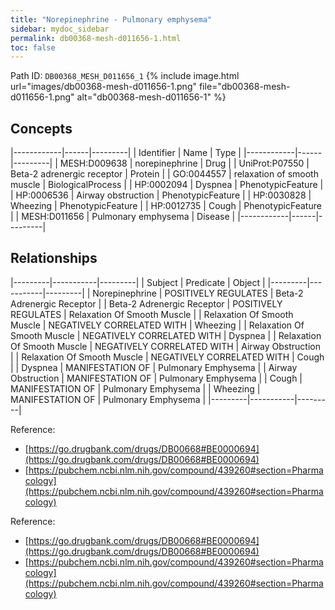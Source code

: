 ```yaml
---
title: "Norepinephrine - Pulmonary emphysema"
sidebar: mydoc_sidebar
permalink: db00368-mesh-d011656-1.html
toc: false 
---
```



Path ID: `DB00368_MESH_D011656_1`
{% include image.html url="images/db00368-mesh-d011656-1.png" file="db00368-mesh-d011656-1.png" alt="db00368-mesh-d011656-1" %}

## Concepts

|------------|------|---------|
| Identifier | Name | Type    |
|------------|------|---------|
| MESH:D009638 | norepinephrine | Drug |
| UniProt:P07550 | Beta-2 adrenergic receptor | Protein |
| GO:0044557 | relaxation of smooth muscle | BiologicalProcess |
| HP:0002094 | Dyspnea | PhenotypicFeature |
| HP:0006536 | Airway obstruction | PhenotypicFeature |
| HP:0030828 | Wheezing | PhenotypicFeature |
| HP:0012735 | Cough | PhenotypicFeature |
| MESH:D011656 | Pulmonary emphysema | Disease |
|------------|------|---------|

## Relationships

|---------|-----------|---------|
| Subject | Predicate | Object  |
|---------|-----------|---------|
| Norepinephrine | POSITIVELY REGULATES | Beta-2 Adrenergic Receptor |
| Beta-2 Adrenergic Receptor | POSITIVELY REGULATES | Relaxation Of Smooth Muscle |
| Relaxation Of Smooth Muscle | NEGATIVELY CORRELATED WITH | Wheezing |
| Relaxation Of Smooth Muscle | NEGATIVELY CORRELATED WITH | Dyspnea |
| Relaxation Of Smooth Muscle | NEGATIVELY CORRELATED WITH | Airway Obstruction |
| Relaxation Of Smooth Muscle | NEGATIVELY CORRELATED WITH | Cough |
| Dyspnea | MANIFESTATION OF | Pulmonary Emphysema |
| Airway Obstruction | MANIFESTATION OF | Pulmonary Emphysema |
| Cough | MANIFESTATION OF | Pulmonary Emphysema |
| Wheezing | MANIFESTATION OF | Pulmonary Emphysema |
|---------|-----------|---------|

Reference: 
  - [https://go.drugbank.com/drugs/DB00668#BE0000694](https://go.drugbank.com/drugs/DB00668#BE0000694)
  - [https://pubchem.ncbi.nlm.nih.gov/compound/439260#section=Pharmacology](https://pubchem.ncbi.nlm.nih.gov/compound/439260#section=Pharmacology)

Reference: 
  - [https://go.drugbank.com/drugs/DB00668#BE0000694](https://go.drugbank.com/drugs/DB00668#BE0000694)
  - [https://pubchem.ncbi.nlm.nih.gov/compound/439260#section=Pharmacology](https://pubchem.ncbi.nlm.nih.gov/compound/439260#section=Pharmacology)
